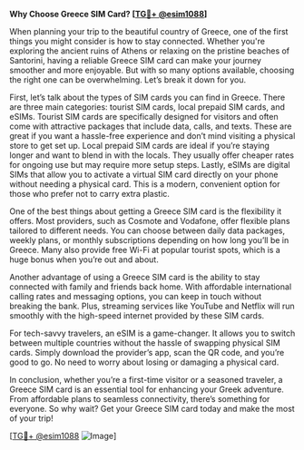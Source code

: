 **Why Choose Greece SIM Card? [[TG💪+ @esim1088](https://t.me/s/esim1088)]**

When planning your trip to the beautiful country of Greece, one of the first things you might consider is how to stay connected. Whether you're exploring the ancient ruins of Athens or relaxing on the pristine beaches of Santorini, having a reliable Greece SIM card can make your journey smoother and more enjoyable. But with so many options available, choosing the right one can be overwhelming. Let’s break it down for you.

First, let’s talk about the types of SIM cards you can find in Greece. There are three main categories: tourist SIM cards, local prepaid SIM cards, and eSIMs. Tourist SIM cards are specifically designed for visitors and often come with attractive packages that include data, calls, and texts. These are great if you want a hassle-free experience and don’t mind visiting a physical store to get set up. Local prepaid SIM cards are ideal if you’re staying longer and want to blend in with the locals. They usually offer cheaper rates for ongoing use but may require more setup steps. Lastly, eSIMs are digital SIMs that allow you to activate a virtual SIM card directly on your phone without needing a physical card. This is a modern, convenient option for those who prefer not to carry extra plastic.

One of the best things about getting a Greece SIM card is the flexibility it offers. Most providers, such as Cosmote and Vodafone, offer flexible plans tailored to different needs. You can choose between daily data packages, weekly plans, or monthly subscriptions depending on how long you’ll be in Greece. Many also provide free Wi-Fi at popular tourist spots, which is a huge bonus when you’re out and about.

Another advantage of using a Greece SIM card is the ability to stay connected with family and friends back home. With affordable international calling rates and messaging options, you can keep in touch without breaking the bank. Plus, streaming services like YouTube and Netflix will run smoothly with the high-speed internet provided by these SIM cards.

For tech-savvy travelers, an eSIM is a game-changer. It allows you to switch between multiple countries without the hassle of swapping physical SIM cards. Simply download the provider’s app, scan the QR code, and you’re good to go. No need to worry about losing or damaging a physical card.

In conclusion, whether you’re a first-time visitor or a seasoned traveler, a Greece SIM card is an essential tool for enhancing your Greek adventure. From affordable plans to seamless connectivity, there’s something for everyone. So why wait? Get your Greece SIM card today and make the most of your trip!

[[TG💪+ @esim1088](https://t.me/s/esim1088) ![Image](https://i.postimg.cc/Y0z9fWf4/image.png)]